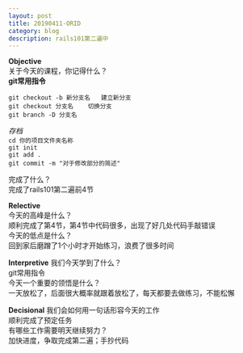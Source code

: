 ```yaml
---
layout: post
title: 20190411-ORID
category: blog
description: rails101第二遍中  
---
```


**Objective**   
关于今天的课程，你记得什么？   
**git常用指令**     

`git checkout -b 新分支名   建立新分支`       
`git checkout 分支名    切换分支`      
`git branch -D 分支名 `  

*存档*  
`cd 你的项目文件夹名称`      
`git init`    
`git add .`    
`git commit -m "对于修改部分的简述"`    

完成了什么？   
完成了rails101第二遍前4节   

**Relective**   
今天的高峰是什么？  
顺利完成了第4节，第4节中代码很多，出现了好几处代码手敲错误       
今天的低点是什么？   
回到家后磨蹭了1个小时才开始练习，浪费了很多时间        

**Interpretive**
我们今天学到了什么？  
git常用指令        
今天一个重要的领悟是什么？  
一天放松了，后面很大概率就跟着放松了，每天都要去做练习，不能松懈    

**Decisional** 
我们会如何用一句话形容今天的工作   
顺利完成了预定任务    
有哪些工作需要明天继续努力？  
加快进度，争取完成第二遍；手抄代码      


